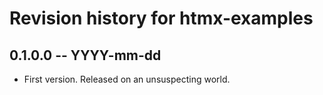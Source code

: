 # Revision history for htmx-examples

## 0.1.0.0 -- YYYY-mm-dd

* First version. Released on an unsuspecting world.

